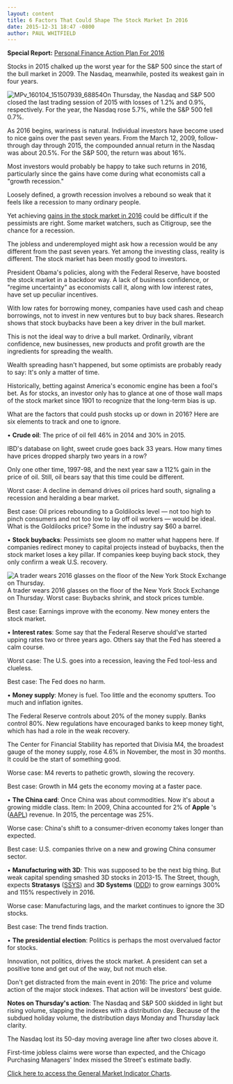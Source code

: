 ```yaml
---
layout: content
title: 6 Factors That Could Shape The Stock Market In 2016
date: 2015-12-31 18:47 -0800
author: PAUL WHITFIELD
---
```






**Special Report:** [Personal Finance Action Plan For 2016](http://news.investors.com/special-report/787619-personal-finance-action-plan-for-2016.aspx)


Stocks in 2015 chalked up the worst year for the S&P 500 since the start of the bull market in 2009. The Nasdaq, meanwhile, posted its weakest gain in four years.


![MPv_160104_151507939_68854](http://ibdcmsprod10/wp-content/uploads/2015/12/MPv_160104_151507939_68854.png)On Thursday, the Nasdaq and S&P 500 closed the last trading session of 2015 with losses of 1.2% and 0.9%, respectively. For the year, the Nasdaq rose 5.7%, while the S&P 500 fell 0.7%.


As 2016 begins, wariness is natural. Individual investors have become used to nice gains over the past seven years. From the March 12, 2009, follow-through day through 2015, the compounded annual return in the Nasdaq was about 20.5%. For the S&P 500, the return was about 16%.


Most investors would probably be happy to take such returns in 2016, particularly since the gains have come during what economists call a "growth recession."


Loosely defined, a growth recession involves a rebound so weak that it feels like a recession to many ordinary people.


Yet achieving [gains in the stock market in 2016](http://news.investors.com/special-report/787619-personal-finance-action-plan-for-2016.aspx) could be difficult if the pessimists are right. Some market watchers, such as Citigroup, see the chance for a recession.


The jobless and underemployed might ask how a recession would be any different from the past seven years. Yet among the investing class, reality is different. The stock market has been mostly good to investors.


President Obama's policies, along with the Federal Reserve, have boosted the stock market in a backdoor way. A lack of business confidence, or "regime uncertainty" as economists call it, along with low interest rates, have set up peculiar incentives.


With low rates for borrowing money, companies have used cash and cheap borrowings, not to invest in new ventures but to buy back shares. Research shows that stock buybacks have been a key driver in the bull market.


This is not the ideal way to drive a bull market. Ordinarily, vibrant confidence, new businesses, new products and profit growth are the ingredients for spreading the wealth.


Wealth spreading hasn't happened, but some optimists are probably ready to say: It's only a matter of time.


Historically, betting against America's economic engine has been a fool's bet. As for stocks, an investor only has to glance at one of those wall maps of the stock market since 1901 to recognize that the long-term bias is up.


What are the factors that could push stocks up or down in 2016? Here are six elements to track and one to ignore.


• **Crude oil**: The price of oil fell 46% in 2014 and 30% in 2015.


IBD's database on light, sweet crude goes back 33 years. How many times have prices dropped sharply two years in a row?


Only one other time, 1997-98, and the next year saw a 112% gain in the price of oil. Still, oil bears say that this time could be different.


Worst case: A decline in demand drives oil prices hard south, signaling a recession and heralding a bear market.


Best case: Oil prices rebounding to a Goldilocks level — not too high to pinch consumers and not too low to lay off oil workers — would be ideal. What is the Goldilocks price? Some in the industry say $60 a barrel.


• **Stock buybacks**: Pessimists see gloom no matter what happens here. If companies redirect money to capital projects instead of buybacks, then the stock market loses a key pillar. If companies keep buying back stock, they only confirm a weak U.S. recovery.


![A trader wears 2016 glasses on the floor of the New York Stock Exchange on Thursday.](http://ibdcmsprod10/wp-content/uploads/2015/12/A1TWO010416-1-640x360.jpg)A trader wears 2016 glasses on the floor of the New York Stock Exchange on Thursday.
Worst case: Buybacks shrink, and stock prices tumble.


Best case: Earnings improve with the economy. New money enters the stock market.


• **Interest rates**: Some say that the Federal Reserve should've started upping rates two or three years ago. Others say that the Fed has steered a calm course.


Worst case: The U.S. goes into a recession, leaving the Fed tool-less and clueless.


Best case: The Fed does no harm.


• **Money supply**: Money is fuel. Too little and the economy sputters. Too much and inflation ignites.


The Federal Reserve controls about 20% of the money supply. Banks control 80%. New regulations have encouraged banks to keep money tight, which has had a role in the weak recovery.


The Center for Financial Stability has reported that Divisia M4, the broadest gauge of the money supply, rose 4.6% in November, the most in 30 months. It could be the start of something good.


Worse case: M4 reverts to pathetic growth, slowing the recovery.


Best case: Growth in M4 gets the economy moving at a faster pace.


• **The China card**: Once China was about commodities. Now it's about a growing middle class. Item: In 2009, China accounted for 2% of **Apple** 's ([AAPL](https://research.investors.com/quote.aspx?symbol=AAPL)) revenue. In 2015, the percentage was 25%.


Worse case: China's shift to a consumer-driven economy takes longer than expected.


Best case: U.S. companies thrive on a new and growing China consumer sector.


• **Manufacturing with 3D**: This was supposed to be the next big thing. But weak capital spending smashed 3D stocks in 2013-15. The Street, though, expects **Stratasys** ([SSYS](https://research.investors.com/quote.aspx?symbol=SSYS)) and **3D Systems** ([DDD](https://research.investors.com/quote.aspx?symbol=DDD)) to grow earnings 300% and 115% respectively in 2016.


Worse case: Manufacturing lags, and the market continues to ignore the 3D stocks.


Best case: The trend finds traction.


• **The presidential election**: Politics is perhaps the most overvalued factor for stocks.


Innovation, not politics, drives the stock market. A president can set a positive tone and get out of the way, but not much else.


Don't get distracted from the main event in 2016: The price and volume action of the major stock indexes. That action will be investors' best guide.


**Notes on Thursday's action**: The Nasdaq and S&P 500 skidded in light but rising volume, slapping the indexes with a distribution day. Because of the subdued holiday volume, the distribution days Monday and Thursday lack clarity.


The Nasdaq lost its 50-day moving average line after two closes above it.


First-time jobless claims were worse than expected, and the Chicago Purchasing Managers' Index missed the Street's estimate badly.


[Click here to access the General Market Indicator Charts](https://www.investors.com/pdf/GMI_010416.pdf).




